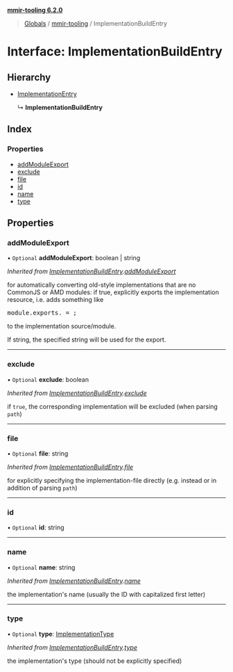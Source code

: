 **[mmir-tooling 6.2.0](../README.md)**

> [Globals](../README.md) / [mmir-tooling](../modules/mmir_tooling.md) / ImplementationBuildEntry

# Interface: ImplementationBuildEntry

## Hierarchy

* [ImplementationEntry](mmir_tooling.implementationentry.md)

  ↳ **ImplementationBuildEntry**

## Index

### Properties

* [addModuleExport](mmir_tooling.implementationbuildentry.md#addmoduleexport)
* [exclude](mmir_tooling.implementationbuildentry.md#exclude)
* [file](mmir_tooling.implementationbuildentry.md#file)
* [id](mmir_tooling.implementationbuildentry.md#id)
* [name](mmir_tooling.implementationbuildentry.md#name)
* [type](mmir_tooling.implementationbuildentry.md#type)

## Properties

### addModuleExport

• `Optional` **addModuleExport**: boolean \| string

*Inherited from [ImplementationBuildEntry](mmir_tooling.implementationbuildentry.md).[addModuleExport](mmir_tooling.implementationbuildentry.md#addmoduleexport)*

for automatically converting old-style implementations that are no CommonJS or AMD modules:
if true, explicitly exports the implementation resource, i.e. adds something like
<pre>
module.exports.<resource name> = <resource constructor>;
</pre>
to the implementation source/module.

If string, the specified string will be used for the export.

___

### exclude

• `Optional` **exclude**: boolean

*Inherited from [ImplementationBuildEntry](mmir_tooling.implementationbuildentry.md).[exclude](mmir_tooling.implementationbuildentry.md#exclude)*

if `true`, the corresponding implementation will be excluded (when parsing `path`)

___

### file

• `Optional` **file**: string

*Inherited from [ImplementationBuildEntry](mmir_tooling.implementationbuildentry.md).[file](mmir_tooling.implementationbuildentry.md#file)*

for explicitly specifying the implementation-file directly (e.g. instead or in addition of parsing `path`)

___

### id

• `Optional` **id**: string

___

### name

• `Optional` **name**: string

*Inherited from [ImplementationBuildEntry](mmir_tooling.implementationbuildentry.md).[name](mmir_tooling.implementationbuildentry.md#name)*

the implementation's name (usually the ID with capitalized first letter)

___

### type

• `Optional` **type**: [ImplementationType](../modules/mmir_tooling.md#implementationtype)

*Inherited from [ImplementationBuildEntry](mmir_tooling.implementationbuildentry.md).[type](mmir_tooling.implementationbuildentry.md#type)*

the implementation's type (should not be explicitly specified)

